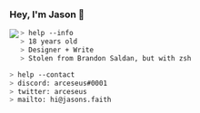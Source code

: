 ### Hey, I'm Jason 👋<br/>

<a href="https://discord.com/users/326237293612367873">
  <img src="https://lanyard-profile-readme.vercel.app/api/326237293612367873?bg=0d1117" align="left" />
</a>

````zsh
> help --info
> 18 years old
> Designer + Write
> Stolen from Brandon Saldan, but with zsh
````

````zsh
> help --contact
> discord: arceseus#0001
> twitter: arceseus
> mailto: hi@jasons.faith
````
